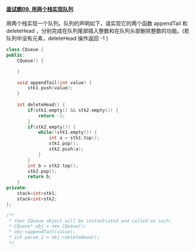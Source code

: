 #### [面试题09. 用两个栈实现队列](https://leetcode-cn.com/problems/yong-liang-ge-zhan-shi-xian-dui-lie-lcof/)

用两个栈实现一个队列。队列的声明如下，请实现它的两个函数 appendTail 和 deleteHead ，分别完成在队列尾部插入整数和在队列头部删除整数的功能。(若队列中没有元素，deleteHead 操作返回 -1 )

```c++
class CQueue {
public:
    CQueue() {

    }
    
    void appendTail(int value) {
        stk1.push(value);
    }
    
    int deleteHead() {
        if(stk1.empty() && stk2.empty()) {
            return -1;
        }
        if(stk2.empty()) {
            while(!stk1.empty()) {
                int a = stk1.top();
                stk1.pop();
                stk2.push(a);
            }
        } 
        int b = stk2.top();
        stk2.pop();
        return b;
    }
private:
    stack<int>stk1;
    stack<int>stk2;
};

/**
 * Your CQueue object will be instantiated and called as such:
 * CQueue* obj = new CQueue();
 * obj->appendTail(value);
 * int param_2 = obj->deleteHead();
 */
```

